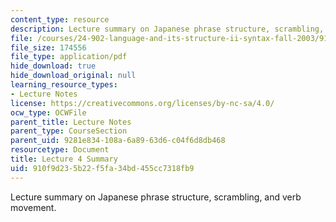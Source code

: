 ```yaml
---
content_type: resource
description: Lecture summary on Japanese phrase structure, scrambling, and verb movement.
file: /courses/24-902-language-and-its-structure-ii-syntax-fall-2003/910f9d235b22f5fa34bd455cc7318fb9_ln4Sep_24_summary.pdf
file_size: 174556
file_type: application/pdf
hide_download: true
hide_download_original: null
learning_resource_types:
- Lecture Notes
license: https://creativecommons.org/licenses/by-nc-sa/4.0/
ocw_type: OCWFile
parent_title: Lecture Notes
parent_type: CourseSection
parent_uid: 9281e834-108a-6a89-63d6-c04f6d8db468
resourcetype: Document
title: Lecture 4 Summary
uid: 910f9d23-5b22-f5fa-34bd-455cc7318fb9
---
```

Lecture summary on Japanese phrase structure, scrambling, and verb movement.